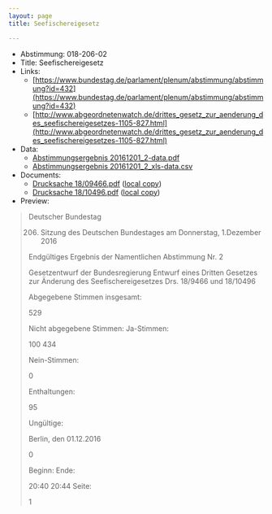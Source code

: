 ```yaml
---
layout: page
title: Seefischereigesetz

---
```


* Abstimmung: 018-206-02
* Title: Seefischereigesetz
* Links: 
    * [https://www.bundestag.de/parlament/plenum/abstimmung/abstimmung?id=432](https://www.bundestag.de/parlament/plenum/abstimmung/abstimmung?id=432)
    * [http://www.abgeordnetenwatch.de/drittes_gesetz_zur_aenderung_des_seefischereigesetzes-1105-827.html](http://www.abgeordnetenwatch.de/drittes_gesetz_zur_aenderung_des_seefischereigesetzes-1105-827.html)
* Data: 
    * [Abstimmungsergebnis 20161201_2-data.pdf](/res/abstimmungsliste/20161201_2-data.pdf)
    * [Abstimmungsergebnis 20161201_2_xls-data.csv](/res/abstimmungsliste/analyses/20161201_2_xls-data.csv)
* Documents: 
    * [Drucksache 18/09466.pdf](http://dip21.bundestag.de/dip21/btd/18/094/1809466.pdf) ([local copy](/res/abstimmungsdaten/018-206-02/1809466.pdf))
    * [Drucksache 18/10496.pdf](http://dip21.bundestag.de/dip21/btd/18/104/1810496.pdf) ([local copy](/res/abstimmungsdaten/018-206-02/1810496.pdf))
* Preview: 
> Deutscher Bundestag
> 
> 206. Sitzung des Deutschen Bundestages
> am Donnerstag, 1.Dezember 2016
> 
> Endgültiges Ergebnis der Namentlichen Abstimmung Nr. 2
> 
> Gesetzentwurf der Bundesregierung
> Entwurf eines Dritten Gesetzes zur Änderung des Seefischereigesetzes
> Drs. 18/9466 und 18/10496
> 
> Abgegebene Stimmen insgesamt:
> 
> 529
> 
> Nicht abgegebene Stimmen:
> Ja-Stimmen:
> 
> 100
> 434
> 
> Nein-Stimmen:
> 
> 0
> 
> Enthaltungen:
> 
> 95
> 
> Ungültige:
> 
> Berlin, den 01.12.2016
> 
> 0
> 
> Beginn:
> Ende:
> 
> 20:40
> 20:44
> Seite:
> 
> 1
> 
> 
